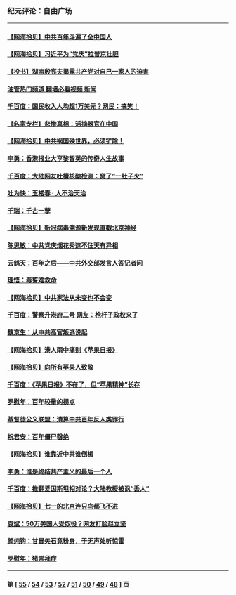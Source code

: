 ### 纪元评论：自由广场
---
#### [【网海拾贝】中共百年斗遍了全中国人](../../pages/nsc993/n13060020.md?07020330) 
#### [【网海拾贝】习近平为“党庆”拉普京壮胆](../../pages/nsc993/n13057781.md?07020330) 
#### [【投书】湖南殷亮夫揭露共产党对自己一家人的迫害](../../pages/nsc993/n13057744.md?07020330) 
#### [油管热门频道 翻墙必看视频 新闻](ok?07020330)
#### [千百度：国民收入人均超1万美元？网民：搞笑！](../../pages/nsc993/n13057692.md?07020330) 
#### [【名家专栏】悲惨真相：活摘器官在中国](../../pages/nsc993/n13056611.md?07020330) 
#### [【网海拾贝】中共祸国殃世界，必须铲除！](../../pages/nsc993/n13056011.md?07020330) 
#### [李勇：香港报业大亨黎智英的传奇人生故事](../../pages/nsc993/n13055258.md?07020330) 
#### [千百度：大陆网友吐槽核酸检测：窝了“一肚子火”](../../pages/nsc993/n13055194.md?07020330) 
#### [吐为快：玉楼春 · 人不治天治](../../pages/nsc993/n13054028.md?07020330) 
#### [千瑞：千古一孽](../../pages/nsc993/n13054016.md?07020330) 
#### [【网海拾贝】新冠病毒溯源新发现直戳北京神经](../../pages/nsc993/n13052425.md?07020330) 
#### [陈思敏：中共党庆烟花秀遮不住天有异相](../../pages/nsc993/n13052020.md?07020330) 
#### [云鹤天：百年之后——中共外交部发言人答记者问](../../pages/nsc993/n13051604.md?07020330) 
#### [理悟：毒誓难救命](../../pages/nsc993/n13051601.md?07020330) 
#### [【网海拾贝】中共家法从未变也不会变](../../pages/nsc993/n13050366.md?07020330) 
#### [千百度：警察升港府二号 网友：枪杆子政权来了](../../pages/nsc993/n13050261.md?07020330) 
#### [魏京生：从中共高官叛逃说起](../../pages/nsc993/n13048997.md?07020330) 
#### [【网海拾贝】港人雨中痛别《苹果日报》](../../pages/nsc993/n13048941.md?07020330) 
#### [【网海拾贝】向所有苹果人致敬](../../pages/nsc993/n13046795.md?07020330) 
#### [千百度：《苹果日报》不在了，但“苹果精神”长存](../../pages/nsc993/n13046703.md?07020330) 
#### [罗慰年：百年较量的拐点](../../pages/nsc993/n13046542.md?07020330) 
#### [基督徒公义联盟：清算中共百年反人类罪行](../../pages/nsc993/n13046499.md?07020330) 
#### [祝君安：百年僵尸罄绝](../../pages/nsc993/n13045595.md?07020330) 
#### [【网海拾贝】谁靠近中共谁倒楣](../../pages/nsc993/n13044667.md?07020330) 
#### [李勇：谁是终结共产主义的最后一个人](../../pages/nsc993/n13044397.md?07020330) 
#### [千百度：推翻爱因斯坦相对论？大陆教授被讽“丢人”](../../pages/nsc993/n13043908.md?07020330) 
#### [【网海拾贝】七一的北京连只鸟都飞不进](../../pages/nsc993/n13041377.md?07020330) 
#### [袁斌：50万美国人受奴役？网友打脸赵立坚](../../pages/nsc993/n13041330.md?07020330) 
#### [颜纯钩：甘冒矢石竟粉身，于无声处听惊雷](../../pages/nsc993/n13041140.md?07020330) 
#### [罗慰年：猪崇拜症](../../pages/nsc993/n13041071.md?07020330) 

---
#### 第 [ [55](./55.md?07020330) / [54](./54.md?07020330) / [53](./53.md?07020330) / [52](./52.md?07020330) / [51](./51.md?07020330) / [50](./50.md?07020330) / [49](./49.md?07020330) / [48](./48.md?07020330) ] 页
